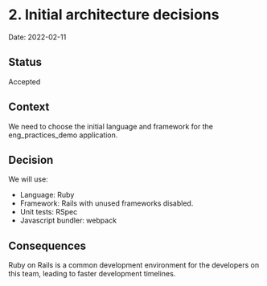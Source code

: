 # 2. Initial architecture decisions

Date: 2022-02-11

## Status

Accepted

## Context

We need to choose the initial language and framework for the eng_practices_demo application.

## Decision

We will use:

* Language: Ruby
* Framework: Rails with unused frameworks disabled.
* Unit tests: RSpec
* Javascript bundler: webpack

## Consequences

Ruby on Rails is a common development environment for the developers on this team, leading to faster development timelines.
